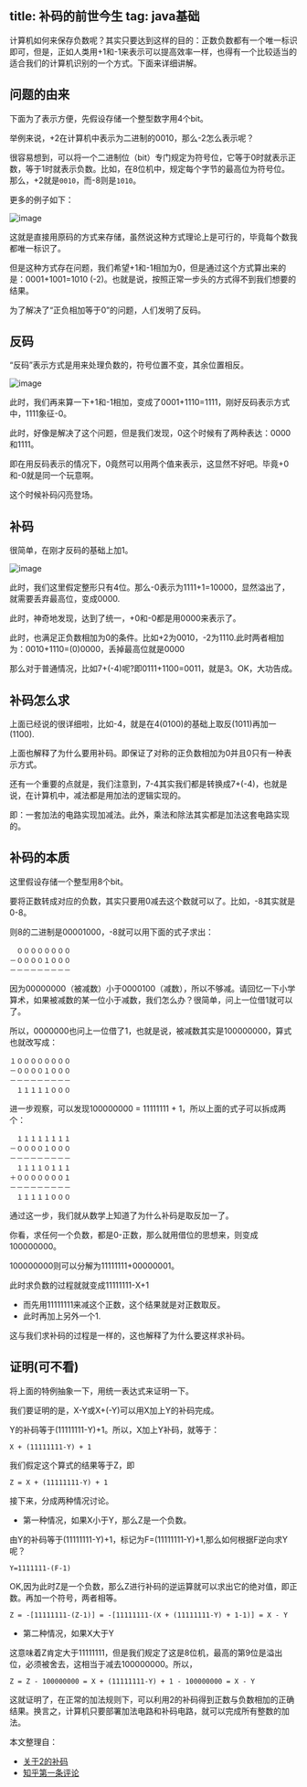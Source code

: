 title: 补码的前世今生
tag: java基础
---

计算机如何来保存负数呢？其实只要达到这样的目的：正数负数都有一个唯一标识即可，但是，正如人类用+1和-1来表示可以提高效率一样，也得有一个比较适当的适合我们的计算机识别的一个方式。下面来详细讲解。
<!-- more -->

## 问题的由来
下面为了表示方便，先假设存储一个整型数字用4个bit。

举例来说，+2在计算机中表示为二进制的0010，那么-2怎么表示呢？

很容易想到，可以将一个二进制位（bit）专门规定为符号位，它等于0时就表示正数，等于1时就表示负数。比如，在8位机中，规定每个字节的最高位为符号位。那么，+2就是`0010`，而-8则是`1010`。

更多的例子如下：

![image](http://bloghello.oursnail.cn/javabasic5-1.png)

这就是直接用原码的方式来存储，虽然说这种方式理论上是可行的，毕竟每个数我都唯一标识了。

但是这种方式存在问题，我们希望+1和-1相加为0，但是通过这个方式算出来的是：0001+1001=1010 (-2)。也就是说，按照正常一步头的方式得不到我们想要的结果。

为了解决了“正负相加等于0”的问题，人们发明了反码。

## 反码

“反码”表示方式是用来处理负数的，符号位置不变，其余位置相反。


![image](http://bloghello.oursnail.cn/javabasic5-2.png)

此时，我们再来算一下+1和-1相加，变成了0001+1110=1111，刚好反码表示方式中，1111象征-0。

此时，好像是解决了这个问题，但是我们发现，0这个时候有了两种表达：0000和1111。

即在用反码表示的情况下，0竟然可以用两个值来表示，这显然不好吧。毕竟+0和-0就是同一个玩意啊。

这个时候补码闪亮登场。

## 补码

很简单，在刚才反码的基础上加1。

![image](http://bloghello.oursnail.cn/javabasic5-3.png)

此时，我们这里假定整形只有4位。那么-0表示为1111+1=10000，显然溢出了，就需要丢弃最高位，变成0000.

此时，神奇地发现，达到了统一，+0和-0都是用0000来表示了。

此时，也满足正负数相加为0的条件。比如+2为0010，-2为1110.此时两者相加为：0010+1110=(0)0000，丢掉最高位就是0000

那么对于普通情况，比如7+(-4)呢?即0111+1100=0011，就是3。OK，大功告成。


## 补码怎么求

上面已经说的很详细啦，比如-4，就是在4(0100)的基础上取反(1011)再加一(1100).

上面也解释了为什么要用补码。即保证了对称的正负数相加为0并且0只有一种表示方式。

还有一个重要的点就是，我们注意到，7-4其实我们都是转换成7+(-4)，也就是说，在计算机中，减法都是用加法的逻辑实现的。

即：一套加法的电路实现加减法。此外，乘法和除法其实都是加法这套电路实现的。



## 补码的本质

这里假设存储一个整型用8个bit。

要将正数转成对应的负数，其实只要用0减去这个数就可以了。比如，-8其实就是0-8。

则8的二进制是00001000，-8就可以用下面的式子求出：



```
　００００００００
－００００１０００
－－－－－－－－－
```


因为00000000（被减数）小于0000100（减数），所以不够减。请回忆一下小学算术，如果被减数的某一位小于减数，我们怎么办？很简单，问上一位借1就可以了。

所以，0000000也问上一位借了1，也就是说，被减数其实是100000000，算式也就改写成：


```
１００００００００
－００００１０００
－－－－－－－－－
　１１１１１０００
```

进一步观察，可以发现100000000 = 11111111 + 1，所以上面的式子可以拆成两个：


```
　１１１１１１１１
－００００１０００
－－－－－－－－－
　１１１１０１１１
＋０００００００１
－－－－－－－－－
　１１１１１０００
```

通过这一步，我们就从数学上知道了为什么补码是取反加一了。

你看，求任何一个负数，都是0-正数，那么就用借位的思想来，则变成100000000。

100000000则可以分解为11111111+00000001。

此时求负数的过程就就变成11111111-X+1

- 而先用11111111来减这个正数，这个结果就是对正数取反。
- 此时再加上另外一个1.

这与我们求补码的过程是一样的，这也解释了为什么要这样求补码。


## 证明(可不看)

将上面的特例抽象一下，用统一表达式来证明一下。

我们要证明的是，X-Y或X+(-Y)可以用X加上Y的补码完成。

Y的补码等于(11111111-Y)+1。所以，X加上Y补码，就等于：

```
X + (11111111-Y) + 1
```

我们假定这个算式的结果等于Z，即 


```
Z = X + (11111111-Y) + 1
```


接下来，分成两种情况讨论。

- 第一种情况，如果X小于Y，那么Z是一个负数。

由Y的补码等于(11111111-Y)+1，标记为F=(11111111-Y)+1,那么如何根据F逆向求Y呢？


```
Y=1111111-(F-1)
```

OK,因为此时Z是一个负数，那么Z进行补码的逆运算就可以求出它的绝对值，即正数。再加一个符号，两者相等。


```
Z = -[11111111-(Z-1)] = -[11111111-(X + (11111111-Y) + 1-1)] = X - Y
```

- 第二种情况，如果X大于Y

这意味着Z肯定大于11111111，但是我们规定了这是8位机，最高的第9位是溢出位，必须被舍去，这相当于减去100000000。所以，


```
Z = Z - 100000000 = X + (11111111-Y) + 1 - 100000000 = X - Y
```
这就证明了，在正常的加法规则下，可以利用2的补码得到正数与负数相加的正确结果。换言之，计算机只要部署加法电路和补码电路，就可以完成所有整数的加法。

本文整理自：

- [关于2的补码](http://www.ruanyifeng.com/blog/2009/08/twos_complement.html)
- [知乎第一条评论](https://www.zhihu.com/question/20159860)